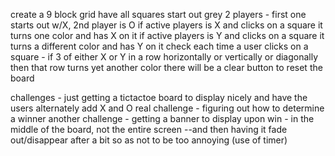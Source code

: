 create a 9 block grid
have all squares start out grey
2 players - first one starts out w/X, 2nd player is O
if active players is X and clicks on a square it turns one color and has X on it
if active players is Y and clicks on a square it turns a different color and has Y on it
check each time a user clicks on a square - if 3 of either X or Y in a row horizontally or vertically or diagonally then that row turns yet another color
there will be a clear button to reset the board

challenges - just getting a tictactoe board to display nicely and have the users alternately add X and O
real challenge - figuring out how to determine a winner
another challenge - getting a banner to display upon win - in the middle of the board, not the entire screen --and then having it fade out/disappear after a bit so as not to be too annoying (use of timer)
